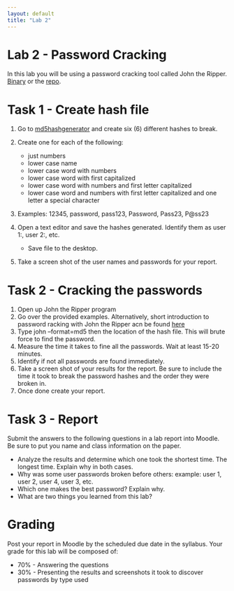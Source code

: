 ```yaml
---
layout: default
title: "Lab 2"
---
```


# Lab 2 - Password Cracking 

In this lab you will be using a password cracking tool called John the Ripper. [Binary](https://www.openwall.com/john/) or the [repo](https://github.com/magnumripper/JohnTheRipper).

# Task 1 - Create hash file 

1. Go to [md5hashgenerator](https://www.md5hashgenerator.com/) and create six (6) different hashes to break.
2. Create one for each of the following:
    - just numbers
    - lower case name
    - lower case word with numbers
    - lower case word with first capitalized
    - lower case word with numbers and first letter capitalized
    - lower case word and numbers with first letter capitalized and one letter a special
character

3. Examples: 12345, password, pass123, Password, Pass23, P@ss23
4. Open a text editor and save the hashes generated. Identify them as user 1:, user 2:, etc.
    - Save file to the desktop.
5. Take a screen shot of the user names and passwords for your report.

# Task 2 - Cracking the passwords
1. Open up John the Ripper program
2. Go over the provided examples. Alternatively, short introduction to password racking with John the Ripper acn be found [here](https://www.youtube.com/watch?v=pNedfUt0F8k)
3. Type john –format=md5 then the location of the hash file. This will brute force to
find the password. 
4. Measure the time it takes to fine all the passwords. Wait at least 15-20 minutes.
5. Identify if not all passwords are found immediately.
6. Take a screen shot of your results for the report. Be sure to include the time it took to
break the password hashes and the order they were broken in.
7. Once done create your report.

# Task 3 - Report

Submit the answers to the following questions in a lab report into Moodle. Be sure to put you
name and class information on the paper.
- Analyze the results and determine which one took the shortest time. The longest time.
Explain why in both cases.
- Why was some user passwords broken before others: example: user 1, user 2, user 4, user 3, etc.
- Which one makes the best password? Explain why.
- What are two things you learned from this lab?

# Grading

Post your report in Moodle by the scheduled due date in the syllabus. Your grade for this lab will be composed of:
- 70% - Answering the questions
- 30% - Presenting the results and screenshots it took to discover passwords by type used
